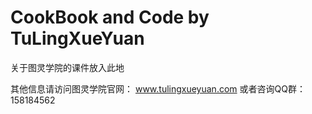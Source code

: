 # CookBook and Code by TuLingXueYuan

关于图灵学院的课件放入此地

其他信息请访问图灵学院官网： www.tulingxueyuan.com
或者咨询QQ群： 158184562
